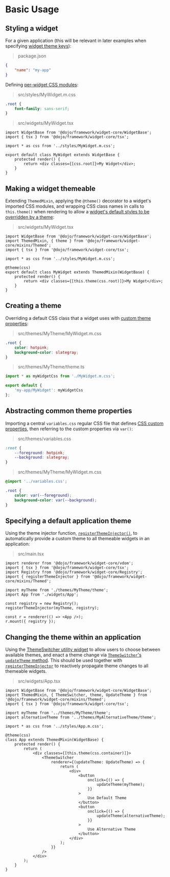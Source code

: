 # Basic Usage

## Styling a widget

For a given application (this will be relevant in later examples when specifying [widget theme keys](./supplemental.md#widget-theme-keys)):

> package.json

```json
{
	"name": "my-app"
}
```

Defining [per-widget CSS modules](./supplemental.md#structural-widget-styling):

> src/styles/MyWidget.m.css

```css
.root {
	font-family: sans-serif;
}
```

> src/widgets/MyWidget.tsx

```tsx
import WidgetBase from '@dojo/framework/widget-core/WidgetBase';
import { tsx } from '@dojo/framework/widget-core/tsx';

import * as css from '../styles/MyWidget.m.css';

export default class MyWidget extends WidgetBase {
	protected render() {
		return <div classes={[css.root]}>My Widget</div>;
	}
}
```

## Making a widget themeable

Extending `ThemedMixin`, applying the `@theme()` decorator to a widget's imported CSS modules, and wrapping CSS class names in calls to `this.theme()` when rendering to allow a [widget's default styles to be overridden by a theme](./supplemental.md#making-themeable-widgets):

> src/widgets/MyWidget.tsx

```tsx
import WidgetBase from '@dojo/framework/widget-core/WidgetBase';
import ThemedMixin, { theme } from '@dojo/framework/widget-core/mixins/Themed';
import { tsx } from '@dojo/framework/widget-core/tsx';

import * as css from '../styles/MyWidget.m.css';

@theme(css)
export default class MyWidget extends ThemedMixin(WidgetBase) {
	protected render() {
		return <div classes={[this.theme(css.root)]}>My Widget</div>;
	}
}
```

## Creating a theme

Overriding a default CSS class that a widget uses with [custom theme properties](./supplemental.md#working-with-themes):

> src/themes/MyTheme/MyWidget.m.css

```css
.root {
	color: hotpink;
	background-color: slategray;
}
```

> src/themes/MyTheme/theme.ts

```ts
import * as myWidgetCss from './MyWidget.m.css';

export default {
	'my-app/MyWidget': myWidgetCss
};
```

## Abstracting common theme properties

Importing a central `variables.css` regular CSS file that defines [CSS custom properties](./supplemental.md#css-custom-properties), then referring to the custom properties via `var()`:

> src/themes/variables.css

```css
:root {
	--foreground: hotpink;
	--background: slategray;
}
```

> src/themes/MyTheme/MyWidget.m.css

```css
@import '../variables.css';

.root {
	color: var(--foreground);
	background-color: var(--background);
}
```

## Specifying a default application theme

Using the theme injector function, [`registerThemeInjector()`](./supplemental.md#making-themeable-applications), to automatically provide a custom theme to all themeable widgets in an application:

> src/main.tsx

```tsx
import renderer from '@dojo/framework/widget-core/vdom';
import { tsx } from '@dojo/framework/widget-core/tsx';
import Registry from '@dojo/framework/widget-core/Registry';
import { registerThemeInjector } from '@dojo/framework/widget-core/mixins/Themed';

import myTheme from './themes/MyTheme/theme';
import App from './widgets/App';

const registry = new Registry();
registerThemeInjector(myTheme, registry);

const r = renderer(() => <App />);
r.mount({ registry });
```

## Changing the theme within an application

Using the [ThemeSwitcher utility widget](./supplemental.md#changing-the-currently-active-theme) to allow users to choose between available themes, and enact a theme change via [`ThemeSwitcher`'s `updateTheme` method](./supplemental.md#themeswitcher-properties). This should be used together with [`registerThemeInjector`](./supplemental.md#making-themeable-applications) to reactively propagate theme changes to all themeable widgets.

> src/widgets/App.tsx

```tsx
import WidgetBase from '@dojo/framework/widget-core/WidgetBase';
import ThemedMixin, { ThemeSwitcher, theme, UpdateTheme } from '@dojo/framework/widget-core/mixins/Themed';
import { tsx } from '@dojo/framework/widget-core/tsx';

import myTheme from '../themes/MyTheme/theme';
import alternativeTheme from '../themes/MyAlternativeTheme/theme';

import * as css from '../styles/App.m.css';

@theme(css)
class App extends ThemedMixin(WidgetBase) {
	protected render() {
		return (
			<div classes={[this.theme(css.container)]}>
				<ThemeSwitcher
					renderer={(updateTheme: UpdateTheme) => {
						return (
							<div>
								<button
									onclick={() => {
										updateTheme(myTheme);
									}}
								>
									Use Default Theme
								</button>
								<button
									onclick={() => {
										updateTheme(alternativeTheme);
									}}
								>
									Use Alternative Theme
								</button>
							</div>
						);
					}}
				/>
			</div>
		);
	}
}
```
